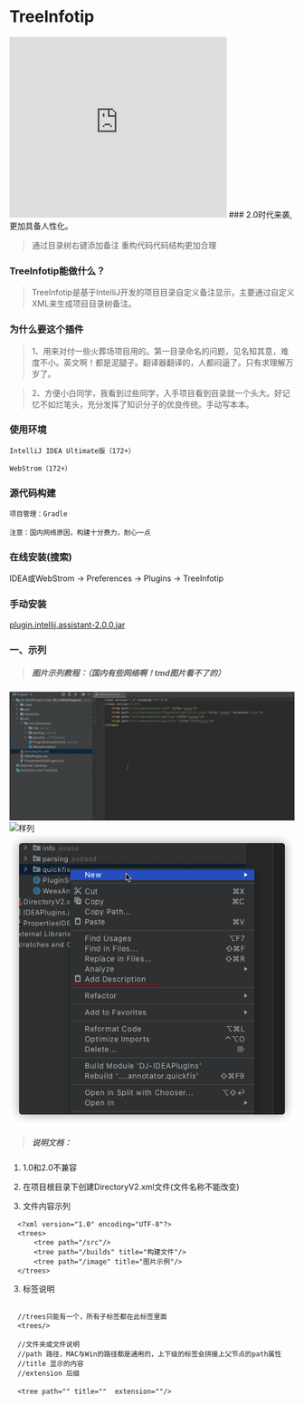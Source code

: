 # TreeInfotip

<iframe frameborder="none" width="384px" height="319px" src="https://plugins.jetbrains.com/embeddable/card/12994"></iframe>
### 2.0时代来袭,更加具备人性化。

> 通过目录树右键添加备注
> 重构代码代码结构更加合理

### TreeInfotip能做什么？

> TreeInfotip是基于IntelliJ开发的项目目录自定义备注显示，主要通过自定义XML来生成项目目录树备注。

### 为什么要这个插件

> 1、用来对付一些火葬场项目用的。第一目录命名的问题，见名知其意，难度不小。英文啊！都是泥腿子。翻译器翻译的，人都闷逼了。只有求理解万岁了。

> 2、方便小白同学，我看到过些同学，入手项目看到目录就一个头大。好记忆不如烂笔头，充分发挥了知识分子的优良传统。手动写本本。

### 使用环境

`IntelliJ IDEA Ultimate版（172+）`

`WebStrom（172+）`

### 源代码构建

    项目管理：Gradle
    
    注意：国内网络原因，构建十分费力，耐心一点

### 在线安装(搜索)

IDEA或WebStrom -> Preferences -> Plugins -> TreeInfotip

### 手动安装

[plugin.intellij.assistant-2.0.0.jar](https://raw.githubusercontent.com/Link-Kou/intellij-treeInfotip/master/plugin/plugin.intellij.assistant-2.0.0.jar)

### 一、示列

> ##### 图片示列教程：（国内有些网络啊！tmd图片看不了的）


![样列](https://raw.githubusercontent.com/Link-Kou/intellij-treeInfotip/master/image/2020-03-18_16-46-20.gif "样列")
![样列](https://raw.githubusercontent.com/Link-Kou/intellij-treeInfotip/master/image/2020-03-18_16-47-30.jpg "样列")
![样列](https://raw.githubusercontent.com/Link-Kou/intellij-treeInfotip/master/image/2021-06-08_16_40_11.png "样列")


> ##### 说明文档：

1. 1.0和2.0不兼容
   
2. 在项目根目录下创建DirectoryV2.xml文件(文件名称不能改变)

3. 文件内容示列

```xml：
  <?xml version="1.0" encoding="UTF-8"?>
  <trees>
      <tree path="/src"/>
      <tree path="/builds" title="构建文件"/>
      <tree path="/image" title="图片示例"/>
  </trees>
```

3. 标签说明

```xml：

  //trees只能有一个，所有子标签都在此标签里面
  <trees/>

  //文件夹或文件说明
  //path 路径，MAC与Win的路径都是通用的，上下级的标签会拼接上父节点的path属性 
  //title 显示的内容
  //extension 后缀
  
  <tree path="" title=""  extension=""/> 
```